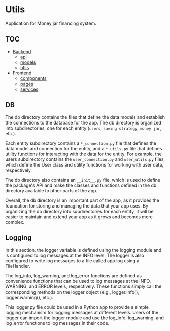 # Utils
Application for Money jar financing system.

## TOC

- [Backend](/backend/README.md)
    - [api](/backend/api/README.md)
    - [models](/backend/models/README.md)
    - [utils](/backend/utils/Readme.md) 
- [Frontend](frontend/README.md)
    - [components](/frontend/src/components/README.md)
    - [pages](/frontend/src/pages/README.md)
    - [services](/frontend/src/services/README.md)

## DB

The db directory contains the files that define the data models and establish the connections to the database for the app. The db directory is organized into subdirectories, one for each entity (`users`, `saving strategy`, `money jar`, etc.).

Each entity subdirectory contains a `*_connection.py` file that defines the data model and connection for the entity, and a `*_utils.py` file that defines utility functions for interacting with the data for the entity. For example, the users subdirectory contains the `user_connection.py` and `user_utils.py` files, which define the User class and utility functions for working with user data, respectively.

The db directory also contains an `__init__.py` file, which is used to define the package's API and make the classes and functions defined in the db directory available to other parts of the app.

Overall, the db directory is an important part of the app, as it provides the foundation for storing and managing the data that your app uses. By organizing the db directory into subdirectories for each entity, it will be easier to maintain and extend your app as it grows and becomes more complex.

## Logging

In this section, the logger variable is defined using the logging module and is configured to log messages at the INFO level. The logger is also configured to write log messages to a file called app.log using a FileHandler.

The log_info, log_warning, and log_error functions are defined as convenience functions that can be used to log messages at the INFO, WARNING, and ERROR levels, respectively. These functions simply call the corresponding methods on the logger object (e.g., logger.info(), logger.warning(), etc.).

This logger.py file could be used in a Python app to provide a simple logging mechanism for logging messages at different levels. Users of the logger can import the logger module and use the log_info, log_warning, and log_error functions to log messages in their code.